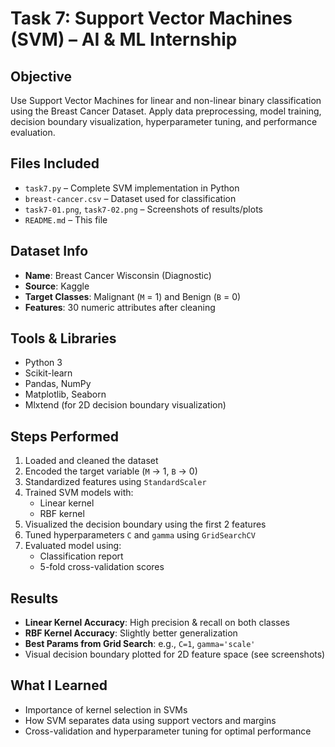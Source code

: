# Task 7: Support Vector Machines (SVM) – AI & ML Internship

##  Objective
Use Support Vector Machines for linear and non-linear binary classification using the Breast Cancer Dataset. Apply data preprocessing, model training, decision boundary visualization, hyperparameter tuning, and performance evaluation.

##  Files Included
- `task7.py` – Complete SVM implementation in Python
- `breast-cancer.csv` – Dataset used for classification
- `task7-01.png`, `task7-02.png` – Screenshots of results/plots
- `README.md` – This file

##  Dataset Info
- **Name**: Breast Cancer Wisconsin (Diagnostic)
- **Source**: Kaggle 
- **Target Classes**: Malignant (`M` = 1) and Benign (`B` = 0)
- **Features**: 30 numeric attributes after cleaning

##  Tools & Libraries
- Python 3
- Scikit-learn
- Pandas, NumPy
- Matplotlib, Seaborn
- Mlxtend (for 2D decision boundary visualization)

##  Steps Performed
1. Loaded and cleaned the dataset
2. Encoded the target variable (`M` → 1, `B` → 0)
3. Standardized features using `StandardScaler`
4. Trained SVM models with:
   - Linear kernel
   - RBF kernel
5. Visualized the decision boundary using the first 2 features
6. Tuned hyperparameters `C` and `gamma` using `GridSearchCV`
7. Evaluated model using:
   - Classification report
   - 5-fold cross-validation scores

##  Results
- **Linear Kernel Accuracy**: High precision & recall on both classes
- **RBF Kernel Accuracy**: Slightly better generalization
- **Best Params from Grid Search**: e.g., `C=1`, `gamma='scale'`
- Visual decision boundary plotted for 2D feature space (see screenshots)

##  What I Learned
- Importance of kernel selection in SVMs
- How SVM separates data using support vectors and margins
- Cross-validation and hyperparameter tuning for optimal performance
